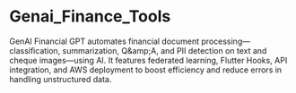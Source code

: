 # Genai_Finance_Tools
GenAI Financial GPT automates financial document processing—classification, summarization, Q\&amp;A, and PII detection on text and cheque images—using AI. It features federated learning, Flutter Hooks, API integration, and AWS deployment to boost efficiency and reduce errors in handling unstructured data.
